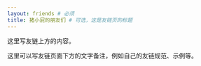 ```yaml
---
layout: friends # 必须
title: 猪小屁的朋友们 # 可选，这是友链页的标题
---
```


这里写友链上方的内容。

<!-- more -->


这里可以写友链页面下方的文字备注，例如自己的友链规范、示例等。
